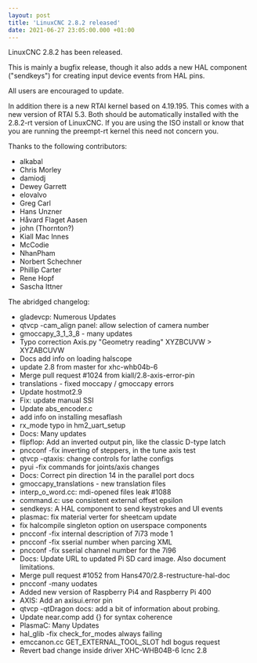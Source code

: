 ```yaml
---
layout: post
title: 'LinuxCNC 2.8.2 released'
date: 2021-06-27 23:05:00.000 +01:00
---
```

LinuxCNC 2.8.2 has been released.

This is mainly a bugfix release, though it also adds a new HAL component
("sendkeys") for creating input device events from HAL pins. 

All users are encouraged to update. 

In addition there is a new RTAI kernel based on 4.19.195. This comes with
a new version of RTAI 5.3.
Both should be automatically installed  with the 2.8.2-rt version of
LinuxCNC. If you are using the ISO install or know that you are running
the preempt-rt kernel this need not concern you. 

Thanks to the following contributors:

 * alkabal
 * Chris Morley
 * damiodj
 * Dewey Garrett
 * elovalvo
 * Greg Carl
 * Hans Unzner
 * Håvard Flaget Aasen
 * john (Thornton?)
 * Kiall Mac Innes
 * McCodie
 * NhanPham
 * Norbert Schechner
 * Phillip Carter
 * Rene Hopf
 * Sascha Ittner

The abridged changelog:

  * gladevcp: Numerous Updates
  * qtvcp -cam_align panel: allow selection of camera number
  * gmoccapy_3_1_3_8 - many updates
  * Typo correction Axis.py "Geometry reading" XYZBCUVW > XYZABCUVW
  * Docs add info on loading halscope
  * update 2.8 from master for xhc-whb04b-6
  * Merge pull request #1024 from kiall/2.8-axis-error-pin
  * translations - fixed moccapy / gmoccapy errors
  * Update hostmot2.9
  * Fix: update manual SSI
  * Update abs_encoder.c
  * add info on installing mesaflash
  * rx_mode typo in hm2_uart_setup
  * Docs: Many updates
  * flipflop: Add an inverted output pin, like the classic D-type latch
  * pncconf -fix inverting of steppers, in the tune axis test
  * qtvcp -qtaxis: change controls for lathe configs
  * pyui -fix commands for joints/axis changes
  * Docs: Correct pin direction 14 in the parallel port docs
  * gmoccapy_translations - new translation files
  * interp_o_word.cc: mdi-opened files leak #1088
  * command.c: use consistent external offset epsilon
  * sendkeys: A HAL component to send keystrokes and UI events
  * plasmac: fix material verter for sheetcam update
  * fix halcompile singleton option on userspace components
  * pncconf -fix internal description of 7i73 mode 1
  * pncconf -fix sserial number when parcing XML
  * pncconf -fix sserial channel number for the 7i96
  * Docs: Update URL to updated Pi SD card image. Also document limitations.
  * Merge pull request #1052 from Hans470/2.8-restructure-hal-doc
  * pncconf -many uodates
  * Added new version of Raspberry Pi4 and Raspberry Pi 400
  * AXIS: Add an axisui.error pin
  * qtvcp -qtDragon docs: add a bit of information about probing.
  * Update near.comp add {} for syntax coherence
  * PlasmaC: Many Updates
  * hal_glib -fix check_for_modes always failing
  * emccanon.cc GET_EXTERNAL_TOOL_SLOT hdl bogus request
  * Revert bad change inside driver XHC-WHB04B-6 lcnc 2.8
